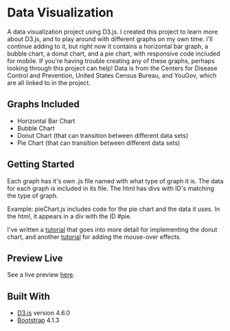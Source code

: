 # Data Visualization

A data visualization project using D3.js. I created this project to learn more about D3.js, and to play around with different graphs on my own time. I'll continue adding to it, but right now it contains a horizontal bar graph, a bubble chart, a donut chart, and a pie chart, with responsive code included for mobile. If you're having trouble creating any of these graphs, perhaps looking through this project can help! Data is from the Centers for Disease Control and Prevention, United States Census Bureau, and YouGov, which are all linked to in the project.
 
## Graphs Included
* Horizontal Bar Chart
* Bubble Chart
* Donut Chart (that can transition between different data sets)
* Pie Chart (that can transition between different data sets)

## Getting Started

Each graph has it's own .js file named with what type of graph it is. The data for each graph is included in its file. The html has divs with ID's matching the type of graph.

Example: pieChart.js includes code for the pie chart and the data it uses. In the html, it appears in a div with the ID #pie.

I've written a [tutorial](https://medium.com/@kj_schmidt/making-an-animated-donut-chart-with-d3-js-17751fde4679) that goes into more detail for implementing the donut chart, and another [tutorial](https://medium.com/@kj_schmidt/show-data-on-mouse-over-with-d3-js-3bf598ff8fc2) for adding the mouse-over effects.

## Preview Live

See a live preview [here](https://kjschmidt913.github.io/data-visualization/).


## Built With

* [D3.js](https://d3js.org/) version 4.6.0
* [Bootstrap](https://v4-alpha.getbootstrap.com/) 4.1.3
